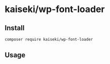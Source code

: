 # kaiseki/wp-font-loader

## Install

```bash
composer require kaiseki/wp-font-loader
```

## Usage
